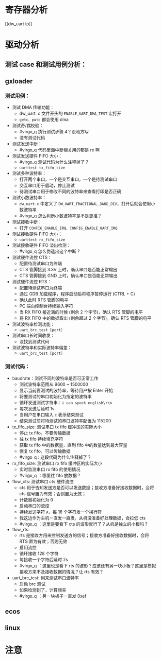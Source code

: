# 寄存器分析
[[dw_uart ip]]


# 驱动分析


## 测试 case 和测试用例分析：

## gxloader

### 测试用例：
- 测试 DMA 传输功能：
	- dw_uart. c 文件开头的 `ENABLE_UART_DMA_TEST` 宏打开
	- `getc、putc` 都会使用 dma
- 测试奇/偶校验：
	- #virgo_q 执行测试步骤 4？没地方写
	- 没有测试代码
- 测试发送中断：
	- #virgo_q 代码里面中断相关用的都是 rx 啊
- 测试发送硬件 FIFO 大小：
	- #virgo_q 测试代码为什么注释掉了？
	- `uarttest tx_fifo_size`
- 测试多种波特率：
	- 打开两个串口，一个是交互串口，一个是待测试串口
	- 交互串口用于启动，停止测试
	- 待测试串口用于修改不同的波特率来查看打印是否正确
- 测试小数波特率：
	- `dw_uart.c` 中定义了 `DW_UART_FRACTIONAL_BAUD_DIV`，打开后就会使用小数波特率
	- #virgo_q 怎么判断小数波特率是不是更准？
- 测试接收中断：
	- 打开 `CONFIG_ENABLE_IRQ、CONFIG_ENABLE_UART_IRQ`
- 测试接收硬件 FIFO 大小：
	- `uarttest rx_fifo_size`
- 测试接收硬件 FIFO 溢出检测：
	- #virgo_q 怎么伪造出这个中断？
- 测试硬件流控 CTS：
	- 配置待测试串口为终端
	- CTS 管脚接到 3.3V 上时，确认串口是否能正常输出  
	- CTS 管脚接到 GND 上时，确认串口是否能正常输出
- 测试硬件流控 RTS：
	- 配置待测试串口为终端
	- 通过 GDB 加载程序，程序启动后将程序暂停运行 (CTRL + C)  
	- 确认此时 RTS 管脚的电平  
	- PC 端向控制台持续输入字符  
	- 当 RX FIFO 接近满的时候 (剩余 2 个字节)，确认 RTS 管脚的电平  
	- 将 RX FIFO 中的数据取出 (剩余超过 2 个字节)，确认 RTS 管脚的电平
- 测试波特率检测功能：
	- `uart_brc_test [port]`
- 测试串口长时间收发：
	- 没找到测试代码
- 测试波特率和实际波特率偏差：
	- `uart_brc_test [port]`


### 测试代码：
- baudrate：测试不同的波特率是否可正常工作
	- 测试波特率范围从 9600 ~ 1500000
	- 显示当前要测试的波特率，等待用户按 Enter 开始
	- 将要测试的串口初始化为指定的波特率
	- 循环发送测试字符串：`i can speek english\r\n`
	- 每次发送后延时 1s
	- 当用户在串口输入 `c` 表示结束测试
	- 结束测试前将待测试的串口波特率配置为 115200
- tx_fifo_size: 测试串口 tx fifo 缓冲区的实际大小
	- 停止 tx fifo，不要传输数据
	- 往 tx fifo 持续填充字符
	- 获取 tx fifo 中的数据量，直到 fifo 中的数量达到最大容量
	- 恢复 tx fifo，可以传输数据
	- #virgo_q : 这段代码为什么注释掉了？
- rx_fifo_size: 测试串口 rx fifo 缓冲区的实际大小
	- 实时监测串口 rx fifo 的使用情况
	- #virgo_q ：哪里往 fifo 放数据？
- flow_cts: 测试串口 cts 硬件流控
	- cts 用于告知发送方是否可以发送数据；接收方准备好接收数据时，会将 cts 信号置为有效；否则置为无效；
	- 计数器初始化为 0
	- 启动串口的流控
	- 持续发送字符 `A`，每 16 个字符发一个换行符
	- 我这边作为主机一直发一直发，从机没准备好处理数据，会拉低 cts
	- #virgo_q ：这里是要看下 cts 的波形就行了？从机是独立的小板吗？
- flow_rts:
	- rts 是接收方用来控制发送方的信号；接收方准备好接收数据时，会将 RTS 置为有效；否则无效
	- 启用流控
	- 循环接收 128 个字符
	- 每接收一个字符后延时 2s
	- #virgo_q ：这里也是看下 rts 的波形？应该还有另一块小板？这里是模拟接收方来不及接收数据的情况？让 rts 有效？
- uart_brc_test: 用来测试串口波特率
	- 启动 brc 测试
	- 如果检测到了，计算频率
	- #virgo_q ：另一块板子一直发 0xef






## ecos

## linux









# 注意 